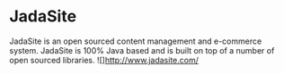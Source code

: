 JadaSite
========

JadaSite is an open sourced content management and e-commerce system. JadaSite is 100% Java based and is built on top of a number of open sourced libraries.
![]http://www.jadasite.com/
